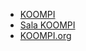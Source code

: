 - [KOOMPI](https://koompi.com/)
- [Sala KOOMPI](https://sala.koompi.com)
- [KOOMPI.org](https://www.koompi.org)
